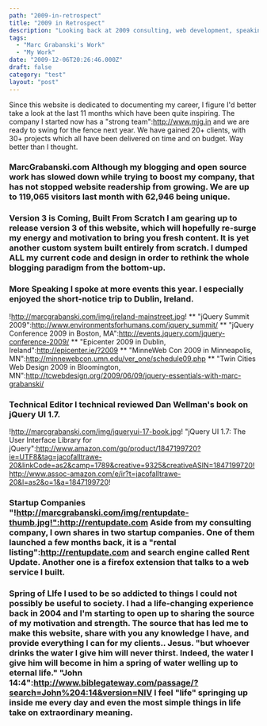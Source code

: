 ```yaml
---
path: "2009-in-retrospect"
title: "2009 in Retrospect"
description: "Looking back at 2009 consulting, web development, speaking and the future of MarcGrabanski.com"
tags: 
  - "Marc Grabanski's Work"
  - "My Work"
date: "2009-12-06T20:26:46.000Z"
draft: false
category: "test"
layout: "post"
---
```


Since this website is dedicated to documenting my career, I figure I'd better take a look at the last 11 months which have been quite inspiring. The company I started now has a "strong team":http://www.mjg.in and we are ready to swing for the fence next year. We have gained 20+ clients, with 30+ projects which all have been delivered on time and on budget. Way better than I thought.

### MarcGrabanski.com Although my blogging and open source work has slowed down while trying to boost my company, that has not stopped website readership from growing. We are up to 119,065 visitors last month with 62,946 being unique.

### Version 3 is Coming, Built From Scratch I am gearing up to release version 3 of this website, which will hopefully re-surge my energy and motivation to bring you fresh content. It is yet another custom system built entirely from scratch. I dumped ALL my current code and design in order to rethink the whole blogging paradigm from the bottom-up.

### More Speaking I spoke at more events this year. I especially enjoyed the short-notice trip to Dublin, Ireland.
!http://marcgrabanski.com/img/ireland-mainstreet.jpg!
** "jQuery Summit 2009":http://www.environmentsforhumans.com/jquery_summit/ ** "jQuery Conference 2009 in Boston, MA":http://events.jquery.com/jquery-conference-2009/ ** "Epicenter 2009 in Dublin, Ireland":http://epicenter.ie/?2009 ** "MinneWeb Con 2009 in Minneapolis, MN":http://minnewebcon.umn.edu/ver_one/schedule09.php ** "Twin Cities Web Design 2009 in Bloomington, MN":http://tcwebdesign.org/2009/06/09/jquery-essentials-with-marc-grabanski/

### Technical Editor I technical reviewed Dan Wellman's book on jQuery UI 1.7.
!http://marcgrabanski.com/img/jqueryui-17-book.jpg!
"jQuery UI 1.7: The User Interface Library for jQuery":http://www.amazon.com/gp/product/1847199720?ie=UTF8&tag=jacofalltrawe-20&linkCode=as2&camp=1789&creative=9325&creativeASIN=1847199720!http://www.assoc-amazon.com/e/ir?t=jacofalltrawe-20&l=as2&o=1&a=1847199720!

### Startup Companies "!http://marcgrabanski.com/img/rentupdate-thumb.jpg!":http://rentupdate.com Aside from my consulting company, I own shares in two startup companies. One of them launched a few months back, it is a "rental listing":http://rentupdate.com and search engine called Rent Update. Another one is a firefox extension that talks to a web service I built.

### Spring of LIfe I used to be so addicted to things I could not possibly be useful to society. I had a life-changing experience back in 2004 and I'm starting to open up to sharing the source of my motivation and strength. The source that has led me to make this website, share with you any knowledge I have, and provide everything I can for my clients.. Jesus. "but whoever drinks the water I give him will never thirst. Indeed, the water I give him will become in him a spring of water welling up to eternal life." "John 14:4":http://www.biblegateway.com/passage/?search=John%204:14&version=NIV I feel "life" springing up inside me every day and even the most simple things in life take on extraordinary meaning.